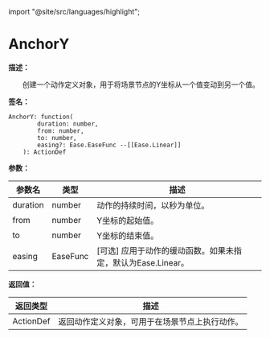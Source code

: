 import "@site/src/languages/highlight";

# AnchorY

**描述：**

&emsp;&emsp;创建一个动作定义对象，用于将场景节点的Y坐标从一个值变动到另一个值。

**签名：**
```tl
AnchorY: function(
		duration: number,
		from: number,
		to: number,
		easing?: Ease.EaseFunc --[[Ease.Linear]]
	): ActionDef
```

**参数：**

| 参数名 | 类型 | 描述 |
| --- | --- | --- |
| duration | number | 动作的持续时间，以秒为单位。 |
| from | number | Y坐标的起始值。 |
| to | number | Y坐标的结束值。 |
| easing | EaseFunc | [可选] 应用于动作的缓动函数。如果未指定，默认为Ease.Linear。 |

**返回值：**

| 返回类型 | 描述 |
| --- | --- |
| ActionDef | 返回动作定义对象，可用于在场景节点上执行动作。 |
